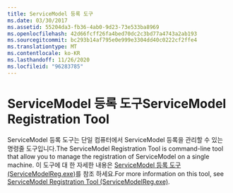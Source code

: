 ```yaml
---
title: ServiceModel 등록 도구
ms.date: 03/30/2017
ms.assetid: 55204da3-fb36-4ab0-9d23-73e533ba8969
ms.openlocfilehash: 42d66fcff26fa4bed70dc2c3bd77a4743a2ab193
ms.sourcegitcommit: bc293b14af795e0e999e3304dd40c0222cf2ffe4
ms.translationtype: MT
ms.contentlocale: ko-KR
ms.lasthandoff: 11/26/2020
ms.locfileid: "96283785"
---
```

# <a name="servicemodel-registration-tool"></a><span data-ttu-id="5486d-102">ServiceModel 등록 도구</span><span class="sxs-lookup"><span data-stu-id="5486d-102">ServiceModel Registration Tool</span></span>

<span data-ttu-id="5486d-103">ServiceModel 등록 도구는 단일 컴퓨터에서 ServiceModel 등록을 관리할 수 있는 명령줄 도구입니다.</span><span class="sxs-lookup"><span data-stu-id="5486d-103">The ServiceModel Registration Tool is command-line tool that allow you to manage the registration of ServiceModel on a single machine.</span></span> <span data-ttu-id="5486d-104">이 도구에 대 한 자세한 내용은 [ServiceModel 등록 도구 (ServiceModelReg.exe)](../servicemodelreg-exe.md)를 참조 하세요.</span><span class="sxs-lookup"><span data-stu-id="5486d-104">For more information on this tool, see [ServiceModel Registration Tool (ServiceModelReg.exe)](../servicemodelreg-exe.md).</span></span>

